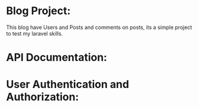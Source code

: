 # Blog Project:

This blog have Users and Posts and comments on posts, its a simple project to test my laravel skills.

# API Documentation:

# User Authentication and Authorization:
